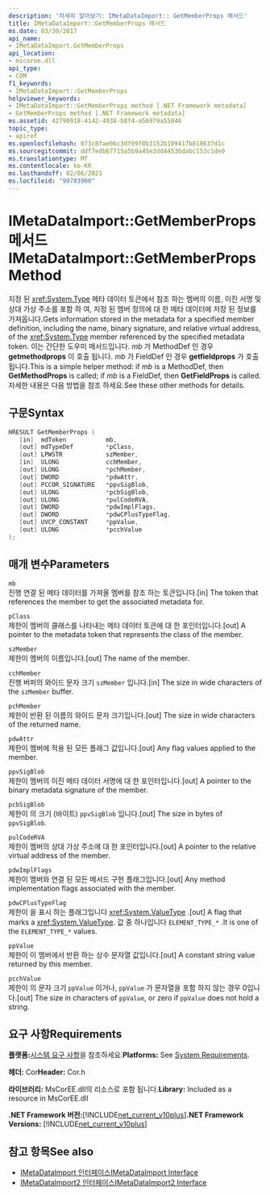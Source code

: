 ```yaml
---
description: '자세히 알아보기: IMetaDataImport:: GetMemberProps 메서드'
title: IMetaDataImport::GetMemberProps 메서드
ms.date: 03/30/2017
api_name:
- IMetaDataImport.GetMemberProps
api_location:
- mscoree.dll
api_type:
- COM
f1_keywords:
- IMetaDataImport::GetMemberProps
helpviewer_keywords:
- IMetaDataImport::GetMemberProps method [.NET Framework metadata]
- GetMemberProps method [.NET Framework metadata]
ms.assetid: 42790918-4142-4938-b8f4-a56979a55846
topic_type:
- apiref
ms.openlocfilehash: 073c8fae06c3df69f0b3152b109417b818637d1c
ms.sourcegitcommit: ddf7edb67715a5b9a45e3dd44536dabc153c1de0
ms.translationtype: MT
ms.contentlocale: ko-KR
ms.lasthandoff: 02/06/2021
ms.locfileid: "99783900"
---
```

# <a name="imetadataimportgetmemberprops-method"></a><span data-ttu-id="5c283-103">IMetaDataImport::GetMemberProps 메서드</span><span class="sxs-lookup"><span data-stu-id="5c283-103">IMetaDataImport::GetMemberProps Method</span></span>

<span data-ttu-id="5c283-104">지정 된 <xref:System.Type> 메타 데이터 토큰에서 참조 하는 멤버의 이름, 이진 서명 및 상대 가상 주소를 포함 하 여, 지정 된 멤버 정의에 대 한 메타 데이터에 저장 된 정보를 가져옵니다.</span><span class="sxs-lookup"><span data-stu-id="5c283-104">Gets information stored in the metadata for a specified member definition, including the name, binary signature, and relative virtual address, of the <xref:System.Type> member referenced by the specified metadata token.</span></span> <span data-ttu-id="5c283-105">이는 간단한 도우미 메서드입니다. *mb* 가 MethodDef 인 경우 **getmethodprops** 이 호출 됩니다. *mb* 가 FieldDef 인 경우 **getfieldprops** 가 호출 됩니다.</span><span class="sxs-lookup"><span data-stu-id="5c283-105">This is a simple helper method: if *mb* is a MethodDef, then **GetMethodProps** is called; if *mb* is a FieldDef, then **GetFieldProps** is called.</span></span> <span data-ttu-id="5c283-106">자세한 내용은 다음 방법을 참조 하세요.</span><span class="sxs-lookup"><span data-stu-id="5c283-106">See these other methods for details.</span></span>
  
## <a name="syntax"></a><span data-ttu-id="5c283-107">구문</span><span class="sxs-lookup"><span data-stu-id="5c283-107">Syntax</span></span>  
  
```cpp  
HRESULT GetMemberProps (  
   [in]  mdToken           mb,
   [out] mdTypeDef         *pClass,  
   [out] LPWSTR            szMember,
   [in]  ULONG             cchMember,
   [out] ULONG             *pchMember,
   [out] DWORD             *pdwAttr,  
   [out] PCCOR_SIGNATURE   *ppvSigBlob,
   [out] ULONG             *pcbSigBlob,
   [out] ULONG             *pulCodeRVA,
   [out] DWORD             *pdwImplFlags,
   [out] DWORD             *pdwCPlusTypeFlag,
   [out] UVCP_CONSTANT     *ppValue,  
   [out] ULONG             *pcchValue  
);  
```  
  
## <a name="parameters"></a><span data-ttu-id="5c283-108">매개 변수</span><span class="sxs-lookup"><span data-stu-id="5c283-108">Parameters</span></span>  

 `mb`  
 <span data-ttu-id="5c283-109">진행 연결 된 메타 데이터를 가져올 멤버를 참조 하는 토큰입니다.</span><span class="sxs-lookup"><span data-stu-id="5c283-109">[in] The token that references the member to get the associated metadata for.</span></span>  
  
 `pClass`  
 <span data-ttu-id="5c283-110">제한이 멤버의 클래스를 나타내는 메타 데이터 토큰에 대 한 포인터입니다.</span><span class="sxs-lookup"><span data-stu-id="5c283-110">[out] A pointer to the metadata token that represents the class of the member.</span></span>  
  
 `szMember`  
 <span data-ttu-id="5c283-111">제한이 멤버의 이름입니다.</span><span class="sxs-lookup"><span data-stu-id="5c283-111">[out] The name of the member.</span></span>  
  
 `cchMember`  
 <span data-ttu-id="5c283-112">진행 버퍼의 와이드 문자 크기 `szMember` 입니다.</span><span class="sxs-lookup"><span data-stu-id="5c283-112">[in] The size in wide characters of the `szMember` buffer.</span></span>  
  
 `pchMember`  
 <span data-ttu-id="5c283-113">제한이 반환 된 이름의 와이드 문자 크기입니다.</span><span class="sxs-lookup"><span data-stu-id="5c283-113">[out] The size in wide characters of the returned name.</span></span>  
  
 `pdwAttr`  
 <span data-ttu-id="5c283-114">제한이 멤버에 적용 된 모든 플래그 값입니다.</span><span class="sxs-lookup"><span data-stu-id="5c283-114">[out] Any flag values applied to the member.</span></span>  
  
 `ppvSigBlob`  
 <span data-ttu-id="5c283-115">제한이 멤버의 이진 메타 데이터 서명에 대 한 포인터입니다.</span><span class="sxs-lookup"><span data-stu-id="5c283-115">[out] A pointer to the binary metadata signature of the member.</span></span>  
  
 `pcbSigBlob`  
 <span data-ttu-id="5c283-116">제한이 의 크기 (바이트) `ppvSigBlob` 입니다.</span><span class="sxs-lookup"><span data-stu-id="5c283-116">[out] The size in bytes of `ppvSigBlob`.</span></span>  
  
 `pulCodeRVA`  
 <span data-ttu-id="5c283-117">제한이 멤버의 상대 가상 주소에 대 한 포인터입니다.</span><span class="sxs-lookup"><span data-stu-id="5c283-117">[out] A pointer to the relative virtual address of the member.</span></span>  
  
 `pdwImplFlags`  
 <span data-ttu-id="5c283-118">제한이 멤버와 연결 된 모든 메서드 구현 플래그입니다.</span><span class="sxs-lookup"><span data-stu-id="5c283-118">[out] Any method implementation flags associated with the member.</span></span>  
  
 `pdwCPlusTypeFlag`  
 <span data-ttu-id="5c283-119">제한이 을 표시 하는 플래그입니다 <xref:System.ValueType> .</span><span class="sxs-lookup"><span data-stu-id="5c283-119">[out] A flag that marks a <xref:System.ValueType>.</span></span> <span data-ttu-id="5c283-120">값 중 하나입니다 `ELEMENT_TYPE_*` .</span><span class="sxs-lookup"><span data-stu-id="5c283-120">It is one of the `ELEMENT_TYPE_*` values.</span></span>
  
 `ppValue`  
 <span data-ttu-id="5c283-121">제한이 이 멤버에서 반환 하는 상수 문자열 값입니다.</span><span class="sxs-lookup"><span data-stu-id="5c283-121">[out] A constant string value returned by this member.</span></span>  
  
 `pcchValue`  
 <span data-ttu-id="5c283-122">제한이 의 문자 크기 `ppValue` 이거나, `ppValue` 가 문자열을 포함 하지 않는 경우 0입니다.</span><span class="sxs-lookup"><span data-stu-id="5c283-122">[out] The size in characters of `ppValue`, or zero if `ppValue` does not hold a string.</span></span>  
  
## <a name="requirements"></a><span data-ttu-id="5c283-123">요구 사항</span><span class="sxs-lookup"><span data-stu-id="5c283-123">Requirements</span></span>  

 <span data-ttu-id="5c283-124">**플랫폼:**[시스템 요구 사항](../../get-started/system-requirements.md)을 참조하세요.</span><span class="sxs-lookup"><span data-stu-id="5c283-124">**Platforms:** See [System Requirements](../../get-started/system-requirements.md).</span></span>  
  
 <span data-ttu-id="5c283-125">**헤더:** Cor</span><span class="sxs-lookup"><span data-stu-id="5c283-125">**Header:** Cor.h</span></span>  
  
 <span data-ttu-id="5c283-126">**라이브러리:** MsCorEE.dll의 리소스로 포함 됩니다.</span><span class="sxs-lookup"><span data-stu-id="5c283-126">**Library:** Included as a resource in MsCorEE.dll</span></span>  
  
 <span data-ttu-id="5c283-127">**.NET Framework 버전:**[!INCLUDE[net_current_v10plus](../../../../includes/net-current-v10plus-md.md)]</span><span class="sxs-lookup"><span data-stu-id="5c283-127">**.NET Framework Versions:** [!INCLUDE[net_current_v10plus](../../../../includes/net-current-v10plus-md.md)]</span></span>  
  
## <a name="see-also"></a><span data-ttu-id="5c283-128">참고 항목</span><span class="sxs-lookup"><span data-stu-id="5c283-128">See also</span></span>

- [<span data-ttu-id="5c283-129">IMetaDataImport 인터페이스</span><span class="sxs-lookup"><span data-stu-id="5c283-129">IMetaDataImport Interface</span></span>](imetadataimport-interface.md)
- [<span data-ttu-id="5c283-130">IMetaDataImport2 인터페이스</span><span class="sxs-lookup"><span data-stu-id="5c283-130">IMetaDataImport2 Interface</span></span>](imetadataimport2-interface.md)
